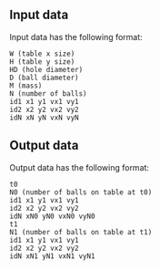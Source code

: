 ## Input data

Input data has the following format:

```
W (table x size)
H (table y size)
HD (hole diameter)
D (ball diameter)
M (mass)
N (number of balls)
id1 x1 y1 vx1 vy1
id2 x2 y2 vx2 vy2
idN xN yN vxN vyN
```


## Output data

Output data has the following format:

```
t0
N0 (number of balls on table at t0)
id1 x1 y1 vx1 vy1
id2 x2 y2 vx2 vy2
idN xN0 yN0 vxN0 vyN0
t1
N1 (number of balls on table at t1)
id1 x1 y1 vx1 vy1
id2 x2 y2 vx2 vy2
idN xN1 yN1 vxN1 vyN1
```


